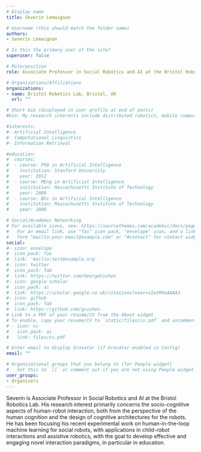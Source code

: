 ```yaml
---
# Display name
title: Severin Lemaignan

# Username (this should match the folder name)
authors:
- Severin Lemaignan

# Is this the primary user of the site?
superuser: false

# Role/position
role: Associate Professor in Social Robotics and AI at the Bristol Robotics Lab

# Organizations/Affiliations
organizations:
- name: Bristol Robotics Lab, Bristol, UK
  url: ""

# Short bio (displayed in user profile at end of posts)
#bio: My research interests include distributed robotics, mobile computing and programmable matter.

#interests:
#- Artificial Intelligence
#- Computational Linguistics
#- Information Retrieval

#education:
#  courses:
#  - course: PhD in Artificial Intelligence
#    institution: Stanford University
#    year: 2012
#  - course: MEng in Artificial Intelligence
#    institution: Massachusetts Institute of Technology
#    year: 2009
#  - course: BSc in Artificial Intelligence
#    institution: Massachusetts Institute of Technology
#    year: 2008

# Social/Academic Networking
# For available icons, see: https://sourcethemes.com/academic/docs/page-builder/#icons
#   For an email link, use "fas" icon pack, "envelope" icon, and a link in the
#   form "mailto:your-email@example.com" or "#contact" for contact widget.
social:
#- icon: envelope
#  icon_pack: fas
#  link: 'mailto:test@example.org'
#- icon: twitter
#  icon_pack: fab
#  link: https://twitter.com/GeorgeCushen
#- icon: google-scholar
#  icon_pack: ai
#  link: https://scholar.google.co.uk/citations?user=sIwtMXoAAAAJ
#- icon: github
#  icon_pack: fab
#  link: https://github.com/gcushen
# Link to a PDF of your resume/CV from the About widget.
# To enable, copy your resume/CV to `static/files/cv.pdf` and uncomment the lines below.
# - icon: cv
#   icon_pack: ai
#   link: files/cv.pdf

# Enter email to display Gravatar (if Gravatar enabled in Config)
email: ""

# Organizational groups that you belong to (for People widget)
#   Set this to `[]` or comment out if you are not using People widget.
user_groups:
- Organisers
---
```


Severin is Associate Professor in Social Robotics and AI at the Bristol Robotics Lab. His research interest primarily concerns the socio-cognitive aspects of human-robot interaction, both from the perspective of the human cognition and the design of cognitive architectures for the robots.  He has been focusing his recent experimental work on human-in-the-loop machine learning for social robots, with applications in child-robot interactions and assistive robotics, with the goal to develop effective and engaging novel interaction paradigms, in particular in education. 

 


